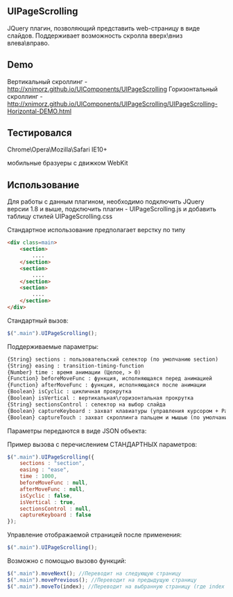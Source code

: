 ## UIPageScrolling

JQuery плагин, позволяющий представить web-страницу в виде слайдов.
Поддерживает возможность скролла вверх\вниз влева\вправо.

## Demo
Вертикальный скроллинг - http://xnimorz.github.io/UIComponents/UIPageScrolling
Горизонтальный скроллинг - http://xnimorz.github.io/UIComponents/UIPageScrolling/UIPageScrolling-Horizontal-DEMO.html

## Тестировался

Chrome\Opera\Mozilla\Safari
IE10+

мобильные бразуеры с движком WebKit


## Использование

Для работы с данным плагином, необходимо подключить JQuery версии 1.8 и выше, подключить плагин -
UIPageScrolling.js и добавить таблицу стилей UIPageScrolling.css

Стандартное использование предполагает верстку по типу

````html
<div class=main>
    <section>
        ....
    </section>
    <section>
        ....
    </section>
    <section>
        ....
    </section>
</div>
````

Стандартный вызов:
````javascript
$(".main").UIPageScrolling();
````
Поддерживаемые параметры:
````html
{String} sections : пользовательский селектор (по умолчанию section)
{String} easing : transition-timing-function
{Number} time : время анимации (Целое, > 0)
{Function} beforeMoveFunc : функция, исполняющаяся перед анимацией
{Function} afterMoveFunc : функция, исполняющаяся после анимации
{Boolean} isCyclic : цикличная прокрутка
{Boolean} isVertical : вертикальная\горизонтальная прокрутка
{String} sectionsControl : селектор на выбор слайда
{Boolean} captureKeyboard : захват клавиатуры (управления курсором + Page Up\Down)
{Boolean} captureTouch : захват скроллинга пальцем и мышью (по умолчанию - отключено (false))</div>
````
Параметры передаются в виде JSON объекта:

Пример вызова с перечислением СТАНДАРТНЫХ параметров:
````javascript
$(".main").UIPageScrolling({
    sections : "section",
    easing : "ease",
    time : 1000,
    beforeMoveFunc : null,
    afterMoveFunc : null,
    isCyclic : false,
    isVertical : true,
    sectionsControl : null,
    captureKeyboard : false
});
````

Управление отображаемой страницей
после применения:
````javascript
$(".main").UIPageScrolling();
````

Возможно с помощью вызово функций:
````javascript
$(".main").moveNext(); //Переводит на следующую страницу
$(".main").movePrevious(); //Переводит на предыдущую страницу
$(".main").moveTo(index); //Переводит на выбранную страницу (где index  = от 0 до pageCount - 1)
````




